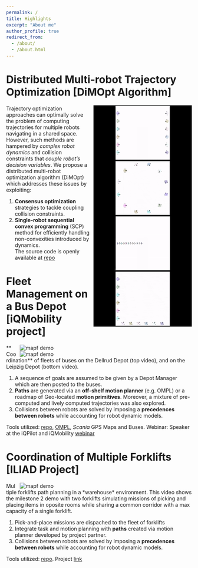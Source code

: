 ```yaml
---
permalink: /
title: Highlights
excerpt: "About me"
author_profile: true
redirect_from: 
  - /about/
  - /about.html
---
```

# Distributed Multi-robot Trajectory Optimization [DiMOpt Algorithm] 
<img src="/images/onedown.gif" title="mapf demo" style="float:right;width:200pt;padding-left:10px;" />
 <img src="/images/circle.gif" style="float:right;width:200pt;padding-left:10px;" />    
 <img src="/images/takeover.gif" style="float:right;width:200pt;padding-left:10px;" />  
  <img src="/images/squaresided.gif" style="float:right;width:200pt;padding-left:10px;" /> 

Trajectory optimization approaches can optimally solve the problem of computing trajectories for multiple robots navigating in a shared space. However, such methods are hampered by *complex robot dynamics* and
collision constraints that *couple robot’s decision variables*. We propose a distributed multi-robot optimization algorithm (DiMOpt) which addresses these issues by exploiting:

1.  **Consensus optimization** strategies to tackle coupling collision constraints.
2.  **Single-robot sequential convex programming** (SCP) method for efficiently handling non-convexities introduced by dynamics.
\
The source code is openly available at [repo](https://github.com/joaosalvado/DiMOpt)


# Fleet Management on a Bus Depot [iQMobility project]

<img src="/images/dellrud.gif" title="mapf demo" style="float:right;width:350pt;padding-left:10px;" />
<img src="/images/leipzig-clip-opt1.gif" title="mapf demo" style="float:right;width:350pt;padding-left:10px;" />
**Coordination** of fleets of buses on the Dellrud Depot (top video), and on the Leipzig Depot (bottom video). 

1. A sequence of goals are assumed to be given by a Depot Manager which are then posted to the buses. 
2. **Paths** are generated via an **off-shelf motion planner** (e.g. OMPL) or a roadmap of Geo-located **motion primitives**. Moreover, a mixture of pre-computed and lively computed trajectories was also explored. 
3. Collisions between robots are solved by imposing a **precedences between robots** while accounting for robot dynamic models. 

Tools utilized: [repo](https://github.com/joaosalvado/coordination_oru), [OMPL](http://ompl.kavrakilab.org/), *Scania* GPS Maps and Buses.
Webinar: Speaker at the iQPilot and iQMobility [webinar](https://sites.google.com/view/iqpilot-iqmobility/webinar-invitation) 

# Coordination of Multiple Forklifts [ILIAD Project]

<img src="/images/m2iliad.gif" title="mapf demo" style="float:right;width:350pt;padding-left:10px;" />
Multiple forklifts path planning in a *warehouse* environment. This video shows the milestone 2 demo with two forklifts simulating missions of picking and placing items in oposite rooms while sharing a common corridor with a max capacity of a single forklift.

1. Pick-and-place missions are dispached to the fleet of forklifts
2. Integrate task and motion planning with **paths** created via motion planner developed by project partner.
3. Collisions between robots are solved by imposing a **precedences between robots** while accounting for robot dynamic models. 

Tools utilized: [repo](https://github.com/joaosalvado/coordination_oru).
Project [link](http://iliad-project.eu/wp-content/uploads/2017/04/ILIAD-ERF2017-poster.jpg)


